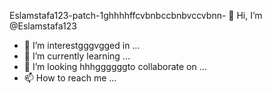 Eslamstafa123-patch-1ghhhhffcvbnbccbnbvccvbnn- 👋 Hi, I’m @Eslamstafa123
- 👀 I’m interestgggvgged in ...
- 🌱 I’m currently learning ...
- 💞️ I’m looking hhhggggggto collaborate on ...
- 📫 How to reach me ...

<!---gvgbjkkkjhvcxxxchhjkjgddgjjh
Eslamstafa123/Eslamstafa123 is a ✨ special ✨ repositoryjbbvc because its `README.md` (this file) appears on your GitHub profile.
You can click the Preview link to take a look at your changes.
--->
